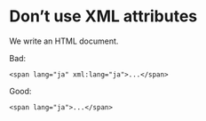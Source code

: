 # Don’t use XML attributes

We write an HTML document.

Bad:

    <span lang="ja" xml:lang="ja">...</span>

Good:

    <span lang="ja">...</span>
